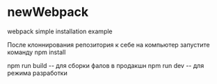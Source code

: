 # newWebpack

webpack simple installation example

После клоннирования репозитория к себе на компьютер запустите команду npm install

npm run build -- для сборки фалов в продакшн npm run dev -- для режима разработки
